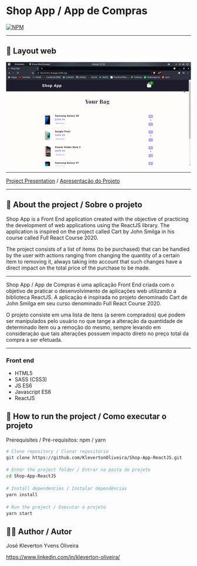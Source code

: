 # Shop App / App de Compras
[![NPM](https://img.shields.io/npm/l/react)](https://github.com/KlevertonOliveira/Shop-App-ReactJS/blob/master/LICENSE)

---

## :art: Layout web
![Alt Text](assets/shopApp.gif)

---

[Project Presentation](https://klevoliveira-shopapp.netlify.app/) /
[Apresentação do Projeto](https://klevoliveira-shopapp.netlify.app/)

---

## :mag_right: About the project / Sobre o projeto

Shop App is a Front End application created with the objective of practicing the development of web applications using the ReactJS library. The application is inspired on the project called Cart by John Smilga in his course called Full React Course 2020.

The project consists of a list of items (to be purchased) that can be handled by the user with actions ranging from changing the quantity of a certain item to removing it, always taking into account that such changes have a direct impact on the total price of the purchase to be made.

---

Shop App / App de Compras é uma aplicação Front End criada com o objetivo de praticar o desenvolvimento de aplicações web utilizando a biblioteca ReactJS. A aplicação é inspirada no projeto denominado Cart de John Smilga em seu curso denominado Full React Course 2020.

O projeto consiste em uma lista de itens (a serem comprados) que podem ser manipulados pelo usuário no que tange a alteração da quantidade de determinado item ou a remoção do mesmo, sempre levando em consideração que tais alterações possuem impacto direto no preço total da compra a ser efetuada.

---

### Front end
- HTML5
- SASS (CSS3)
- JS ES6
- Javascript ES6
- ReactJS

## :file_folder: How to run the project / Como executar o projeto

Prerequisites / Pré-requisitos: npm / yarn

```bash
# Clone repository / Clonar repositório
git clone https://github.com/KlevertonOliveira/Shop-App-ReactJS.git

# Enter the project folder / Entrar na pasta do projeto
cd Shop-App-ReactJS

# Install dependencies / Instalar dependências
yarn install

# Run the project / Executar o projeto
yarn start
```

## :raising_hand_man: Author / Autor

José Kleverton Yvens Oliveira

https://www.linkedin.com/in/kleverton-oliveira/
